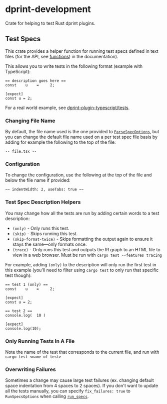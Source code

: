 # dprint-development

Crate for helping to test Rust dprint plugins.

## Test Specs

This crate provides a helper function for running test specs defined in text files (for the API, see [functions](https://docs.rs/dprint-development/latest/dprint_development/#functions)) in the documentation).

This allows you to write tests in the following format (example with TypeScript):

```
== description goes here ==
const    u    =     2;

[expect]
const u = 2;
```

For a real world example, see [dprint-plugin-typescript/tests](https://github.com/dprint/dprint-plugin-typescript/tree/main/tests).

### Changing File Name

By default, the file name used is the one provided to [`ParseSpecOptions`](https://docs.rs/dprint-development/latest/dprint_development/struct.ParseSpecOptions.html), but you can change the default file name used on a per test spec file basis by adding for example the following to the top of the file:

```
-- file.tsx --
```

### Configuration

To change the configuration, use the following at the top of the file and below the file name if provided:

```
~~ indentWidth: 2, useTabs: true ~~
```

### Test Spec Description Helpers

You may change how all the tests are run by adding certain words to a test description:

- `(only)` - Only runs this test.
- `(skip)` - Skips running this test.
- `(skip-format-twice)` - Skips formatting the output again to ensure it stays the same—only formats once.
- `(trace)` - Only runs this test and outputs the IR graph to an HTML file to view in a web browser. Must be run with `cargo test --features tracing`

For example, adding `(only)` to the description will only run the first test in this example (you'll need to filter using `cargo test` to only run that specific test though):

```
== test 1 (only) ==
const    u    =     2;

[expect]
const u = 2;

== test 2 ==
console.log(  10 )

[expect]
console.log(10);
```

### Only Running Tests In A File

Note the name of the test that corresponds to the current file, and run with `cargo test <name of test>`

### Overwriting Failures

Sometimes a change may cause large test failures (ex. changing default space indentation from 4 spaces to 2 spaces). If you don't want to update all the tests manually, you can specify `fix_failures: true` to `RunSpecsOptions` when calling [`run_specs`](https://docs.rs/dprint-development/latest/dprint_development/fn.run_specs.html).
